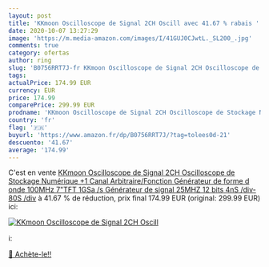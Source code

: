 ```yaml
---
layout: post
title: 'KKmoon Oscilloscope de Signal 2CH Oscill avec 41.67 % rabais '
date: 2020-10-07 13:27:29
image: 'https://m.media-amazon.com/images/I/41GUJ0CJwtL._SL200_.jpg'
comments: true
category: ofertas
author: ring
slug: 'B0756RRT7J-fr KKmoon Oscilloscope de Signal 2CH Oscilloscope de Stockage...'
tags: 
actualPrice: 174.99 EUR
currency: EUR
price: 174.99
comparePrice: 299.99 EUR
prodname: 'KKmoon Oscilloscope de Signal 2CH Oscilloscope de Stockage Numérique +1 Canal Arbitraire/Fonction Générateur de forme d onde 100MHz 7"TFT 1GSa /s Générateur de signal 25MHZ 12 bits 4nS /div-80S /div'
country: 'fr'
flag: '🇫🇷'
buyurl: 'https://www.amazon.fr/dp/B0756RRT7J/?tag=tolees0d-21'
descuento: '41.67'
average: '174.99'
---
```


C'est en vente [KKmoon Oscilloscope de Signal 2CH Oscilloscope de Stockage Numérique +1 Canal Arbitraire/Fonction Générateur de forme d onde 100MHz 7"TFT 1GSa /s Générateur de signal 25MHZ 12 bits 4nS /div-80S /div](https://www.amazon.fr/dp/B0756RRT7J/?tag=tolees0d-21)  à  41.67 % de réduction, prix final  174.99 EUR (original: 299.99 EUR) ici:

[![KKmoon Oscilloscope de Signal 2CH Oscill](https://m.media-amazon.com/images/I/41GUJ0CJwtL._SL200_.jpg)](https://www.amazon.fr/dp/B0756RRT7J/?tag=tolees0d-21)

ℹ️:


[🛒 Achète-le!!](https://www.amazon.fr/dp/B0756RRT7J/?tag=tolees0d-21)
